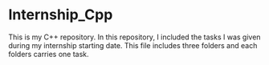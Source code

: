 # Internship_Cpp

This is my C++ repository. In this repository, I included the tasks I was given during my internship starting date. This file includes three folders and each folders carries one task.
